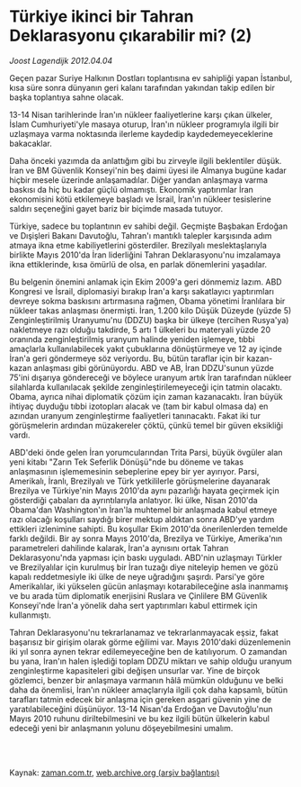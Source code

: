 # Türkiye ikinci bir Tahran Deklarasyonu çıkarabilir mi? (2)

*Joost Lagendijk 2012.04.04*

<td class="columnist-detail">
<p>Geçen pazar Suriye Halkının Dostları toplantısına ev sahipliği yapan İstanbul, kısa süre sonra dünyanın geri kalanı tarafından yakından takip edilen bir başka toplantıya sahne olacak.</p>
<p>
<div id="haberMetinDiv">
<p>13-14 Nisan tarihlerinde İran'ın nükleer faaliyetlerine karşı çıkan ülkeler, İslam Cumhuriyeti'yle masaya oturup, İran'ın nükleer programıyla ilgili bir uzlaşmaya varma noktasında ilerleme kaydedip kaydedemeyeceklerine bakacaklar.
<p>Daha önceki yazımda da anlattığım gibi bu zirveyle ilgili beklentiler düşük. İran ve BM Güvenlik Konseyi'nin beş daimi üyesi ile Almanya bugüne kadar hiçbir mesele üzerinde anlaşamadılar. Diğer yandan anlaşmaya varma baskısı da hiç bu kadar güçlü olmamıştı. Ekonomik yaptırımlar İran ekonomisini kötü etkilemeye başladı ve İsrail, İran'ın nükleer tesislerine saldırı seçeneğini gayet bariz bir biçimde masada tutuyor.
<p>Türkiye, sadece bu toplantının ev sahibi değil. Geçmişte Başbakan Erdoğan ve Dışişleri Bakanı Davutoğlu, Tahran'ı mantıklı talepler karşısında adım atmaya ikna etme kabiliyetlerini gösterdiler. Brezilyalı meslektaşlarıyla birlikte Mayıs 2010'da İran liderliğini Tahran Deklarasyonu'nu imzalamaya ikna ettiklerinde, kısa ömürlü de olsa, en parlak dönemlerini yaşadılar.
<p>Bu belgenin önemini anlamak için Ekim 2009'a geri dönmemiz lazım. ABD Kongresi ve İsrail, diplomasiyi bırakıp İran'a karşı sakatlayıcı yaptırımları devreye sokma baskısını artırmasına rağmen, Obama yönetimi İranlılara bir nükleer takas anlaşması önermişti. İran, 1.200 kilo Düşük Düzeyde (yüzde 5) Zenginleştirilmiş Uranyumu'nu (DDZU) başka bir ülkeye (tercihen Rusya'ya) nakletmeye razı olduğu takdirde, 5 artı 1 ülkeleri bu materyali yüzde 20 oranında zenginleştirilmiş uranyum halinde yeniden işlemeye, tıbbi amaçlarla kullanılabilecek yakıt çubuklarına dönüştürmeye ve 12 ay içinde İran'a geri göndermeye söz veriyordu. Bu, bütün taraflar için bir kazan-kazan anlaşması gibi görünüyordu. ABD ve AB, İran DDZU'sunun yüzde 75'ini dışarıya göndereceği ve böylece uranyum artık İran tarafından nükleer silahlarda kullanılacak şekilde zenginleştirilemeyeceği için tatmin olacaktı. Obama, ayrıca nihai diplomatik çözüm için zaman kazanacaktı. İran büyük ihtiyaç duyduğu tıbbi izotopları alacak ve (tam bir kabul olmasa da) en azından uranyum zenginleştirme faaliyetleri tanınacaktı. Fakat iki tur görüşmelerin ardından müzakereler çöktü, çünkü temel bir güven eksikliği vardı.
<p>ABD'deki önde gelen İran yorumcularından Trita Parsi, büyük övgüler alan yeni kitabı "Zarın Tek Seferlik Dönüşü"nde bu döneme ve takas anlaşmasının işlememesinin sebeplerine epey bir yer ayırıyor. Parsi, Amerikalı, İranlı, Brezilyalı ve Türk yetkililerle görüşmelerine dayanarak Brezilya ve Türkiye'nin Mayıs 2010'da aynı pazarlığı hayata geçirmek için gösterdiği çabaları da ayrıntılarıyla anlatıyor. İki ülke, Nisan 2010'da Obama'dan Washington'ın İran'la muhtemel bir anlaşmada kabul etmeye razı olacağı koşulları saydığı birer mektup aldıktan sonra ABD'ye yardım ettikleri izlenimine sahipti. Bu koşullar Ekim 2010'da önerilenlerden temelde farklı değildi. Bir ay sonra Mayıs 2010'da, Brezilya ve Türkiye, Amerika'nın parametreleri dahilinde kalarak, İran'a aynısını ortak Tahran Deklarasyonu'nda yapması için baskı uyguladı. ABD'nin uzlaşmayı Türkler ve Brezilyalılar için kurulmuş bir İran tuzağı diye niteleyip hemen ve gözü kapalı reddetmesiyle iki ülke de neye uğradığını şaşırdı. Parsi'ye göre Amerikalılar, iki yükselen gücün anlaşmayı kotarabileceğine asla inanmamış ve bu arada tüm diplomatik enerjisini Ruslara ve Çinlilere BM Güvenlik Konseyi'nde İran'a yönelik daha sert yaptırımları kabul ettirmek için kullanmıştı.
<p>Tahran Deklarasyonu'nu tekrarlanamaz ve tekrarlanmayacak eşsiz, fakat başarısız bir girişim olarak görme eğilimi var. Mayıs 2010'daki düzenlemenin iki yıl sonra aynen tekrar edilemeyeceğine ben de katılıyorum. O zamandan bu yana, İran'ın halen işlediği toplam DDZU miktarı ve sahip olduğu uranyum zenginleştirme kapasiteleri gibi değişen unsurlar var. Yine de birçok gözlemci, benzer bir anlaşmaya varmanın hâlâ mümkün olduğunu ve belki daha da önemlisi, İran'ın nükleer amaçlarıyla ilgili çok daha kapsamlı, bütün tarafları tatmin edecek bir anlaşma için gereken asgari güvenin yine de yaratılabileceğini düşünüyor. 13-14 Nisan'da Erdoğan ve Davutoğlu'nun Mayıs 2010 ruhunu diriltebilmesini ve bu kez ilgili bütün ülkelerin kabul edeceği yeni bir anlaşmanın yolunu döşeyebilmesini umalım. </p></p></p></p></p></p></div>
</p>


<p><br>
		 </br></p></td>

Kaynak: [zaman.com.tr](http://zaman.com.tr/yazar.do?yazino=1268438), [web.archive.org (arşiv bağlantısı)](http://web.archive.org/web/20120408115810/http://www.zaman.com.tr:80/yazar.do?yazino=1268438)
